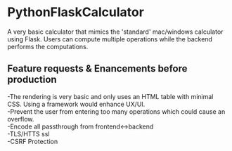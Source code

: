 # PythonFlaskCalculator
A very basic calculator that mimics the 'standard' mac/windows calculator using Flask. Users can compute multiple operations while the backend performs the computations.

## Feature requests & Enancements before production
-The rendering is very basic and only uses an HTML table with minimal CSS. Using a framework would enhance UX/UI.</br>
-Prevent the user from entering too many operations which could cause an overflow.</br>
-Encode all passthrough from frontend<->backend</br>
-TLS/HTTS ssl</br>
-CSRF Protection</br>
